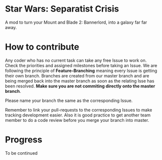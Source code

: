 # Star Wars: Separatist Crisis
A mod to turn your Mount and Blade 2: Bannerlord, into a galaxy far far away.

# How to contribute
Any coder who has no current task can take any free Issue to work on. Check the priorities and assigned milestones before taking an Issue.
We are following the principle of **Feature-Branching** meaning every Issue is getting their own branch. Branches are created from our master branch and are being merged back into the master branch as soon as the relating Isse has been resolved. **Make sure you are not commiting directly onto the master branch**.

Please name your branch the same as the corresponding Issue.

Remember to link your pull-requests to the corresponding Issues to make tracking development easier.
Also it is good practice to get another team member to do a code review before you merge your branch into master.

# Progress
To be continued
